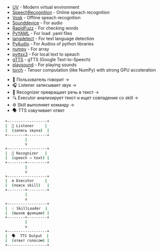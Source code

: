  - [UV](https://docs.astral.sh/uv/) - Modern virtual environment
 - [SpeechRecognition](https://pypi.org/project/SpeechRecognition/) - Online speach recognition
 - [Vosk](https://pypi.org/project/vosk/) - Offline speach recognition
 - [Sounddevice](https://pypi.org/project/sounddevice/) - For audio
 - [RapidFuzz](https://pypi.org/project/RapidFuzz/) - For checking words
 - [PyYAML](https://pypi.org/project/PyYAML/) - For load .yaml files
 - [langdetect](https://pypi.org/project/langdetect/) - For text language detection
 - [PyAudio](https://pypi.org/project/PyAudio/) - For Audios of python libraries
 - [numpy](https://pypi.org/project/numpy/) - For array 
 - [pyttsx3](https://pypi.org/project/pyttsx3/) - For local text to speach
 - [gTTS](https://pypi.org/project/gTTS/) - gTTS (Google Text-to-Speech)
 - [playsound](https://pypi.org/project/playsound/) -  For playing sounds
 - [torch](https://pypi.org/project/torch/) - Tensor computation (like NumPy) with strong GPU acceleration
 
 + 🎤 Пользователь говорит →
 + 🎧 Listener записывает звук →
 + 🧠 Recognizer превращает речь в текст →
 + 🔍 Executor анализирует текст и ищет совпадение со skill →
 + ⚙️ Skill выполняет команду →
 + 🗣️ TTS озвучивает ответ


```bash
+------------------+
|  🎤 Listener     |
|  (запись звука)  |
+--------+---------+
         |
         v
+------------------+
|  🧠 Recognizer   |
|  (speech → text) |
+--------+---------+
         |
         v
+------------------+
|  ⚙️ Executor     |
|  (поиск skill)   |
+--------+---------+
         |
         v
+------------------+
|  💡 SkillLoader  |
|  (вызов функции) |
+--------+---------+
         |
         v
+------------------+
|  🗣️  TTS Output  |
|  (ответ голосом) |
+------------------+
```